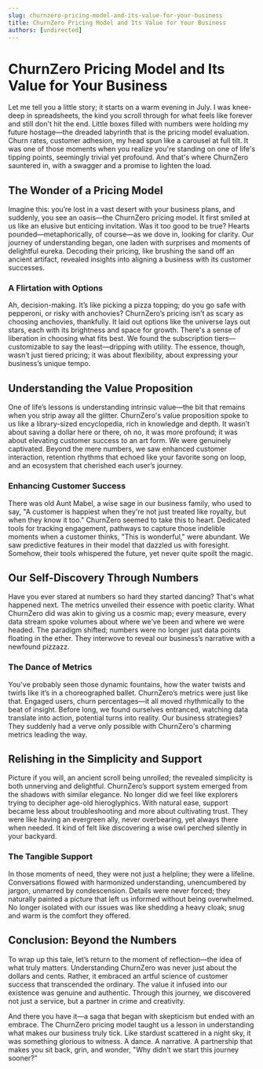 ```yaml
---
slug: churnzero-pricing-model-and-its-value-for-your-business
title: ChurnZero Pricing Model and Its Value for Your Business
authors: [undirected]
---
```



# ChurnZero Pricing Model and Its Value for Your Business

Let me tell you a little story; it starts on a warm evening in July. I was knee-deep in spreadsheets, the kind you scroll through for what feels like forever and still don't hit the end. Little boxes filled with numbers were holding my future hostage—the dreaded labyrinth that is the pricing model evaluation. Churn rates, customer adhesion, my head spun like a carousel at full tilt. It was one of those moments when you realize you're standing on one of life's tipping points, seemingly trivial yet profound. And that's where ChurnZero sauntered in, with a swagger and a promise to lighten the load.

## The Wonder of a Pricing Model

Imagine this: you’re lost in a vast desert with your business plans, and suddenly, you see an oasis—the ChurnZero pricing model. It first smiled at us like an elusive but enticing invitation. Was it too good to be true? Hearts pounded—metaphorically, of course—as we dove in, looking for clarity. Our journey of understanding began, one laden with surprises and moments of delightful eureka. Decoding their pricing, like brushing the sand off an ancient artifact, revealed insights into aligning a business with its customer successes.

### A Flirtation with Options

Ah, decision-making. It’s like picking a pizza topping; do you go safe with pepperoni, or risky with anchovies? ChurnZero’s pricing isn’t as scary as choosing anchovies, thankfully. It laid out options like the universe lays out stars, each with its brightness and space for growth. There's a sense of liberation in choosing what fits best. We found the subscription tiers—customizable to say the least—dripping with utility. The essence, though, wasn’t just tiered pricing; it was about flexibility, about expressing your business’s unique tempo.

## Understanding the Value Proposition

One of life’s lessons is understanding intrinsic value—the bit that remains when you strip away all the glitter. ChurnZero's value proposition spoke to us like a library-sized encyclopedia, rich in knowledge and depth. It wasn’t about saving a dollar here or there, oh no, it was more profound; it was about elevating customer success to an art form. We were genuinely captivated. Beyond the mere numbers, we saw enhanced customer interaction, retention rhythms that echoed like your favorite song on loop, and an ecosystem that cherished each user’s journey.

### Enhancing Customer Success

There was old Aunt Mabel, a wise sage in our business family, who used to say, "A customer is happiest when they're not just treated like royalty, but when they know it too." ChurnZero seemed to take this to heart. Dedicated tools for tracking engagement, pathways to capture those indelible moments when a customer thinks, "This is wonderful," were abundant. We saw predictive features in their model that dazzled us with foresight. Somehow, their tools whispered the future, yet never quite spoilt the magic.

## Our Self-Discovery Through Numbers

Have you ever stared at numbers so hard they started dancing? That's what happened next. The metrics unveiled their essence with poetic clarity. What ChurnZero did was akin to giving us a cosmic map; every measure, every data stream spoke volumes about where we’ve been and where we were headed. The paradigm shifted; numbers were no longer just data points floating in the ether. They interwove to reveal our business’s narrative with a newfound pizzazz.

### The Dance of Metrics

You've probably seen those dynamic fountains, how the water twists and twirls like it’s in a choreographed ballet. ChurnZero’s metrics were just like that. Engaged users, churn percentages—it all moved rhythmically to the beat of insight. Before long, we found ourselves entranced, watching data translate into action, potential turns into reality. Our business strategies? They suddenly had a verve only possible with ChurnZero's charming metrics leading the way.

## Relishing in the Simplicity and Support

Picture if you will, an ancient scroll being unrolled; the revealed simplicity is both unnerving and delightful. ChurnZero’s support system emerged from the shadows with similar elegance. No longer did we feel like explorers trying to decipher age-old hieroglyphics. With natural ease, support became less about troubleshooting and more about cultivating trust. They were like having an evergreen ally, never overbearing, yet always there when needed. It kind of felt like discovering a wise owl perched silently in your backyard.

### The Tangible Support

In those moments of need, they were not just a helpline; they were a lifeline. Conversations flowed with harmonized understanding, unencumbered by jargon, unmarred by condescension. Details were never forced; they naturally painted a picture that left us informed without being overwhelmed. No longer isolated with our issues was like shedding a heavy cloak; snug and warm is the comfort they offered.

## Conclusion: Beyond the Numbers

To wrap up this tale, let’s return to the moment of reflection—the idea of what truly matters. Understanding ChurnZero was never just about the dollars and cents. Rather, it embraced an artful science of customer success that transcended the ordinary. The value it infused into our existence was genuine and authentic. Through this journey, we discovered not just a service, but a partner in crime and creativity.

And there you have it—a saga that began with skepticism but ended with an embrace. The ChurnZero pricing model taught us a lesson in understanding what makes our business truly tick. Like stardust scattered in a night sky, it was something glorious to witness. A dance. A narrative. A partnership that makes you sit back, grin, and wonder, "Why didn’t we start this journey sooner?"
```
